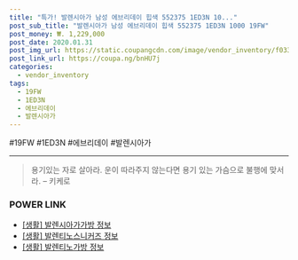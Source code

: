 ```yaml
--- 
title: "특가! 발렌시아가 남성 에브리데이 힙색 552375 1ED3N 10..." 
post_sub_title: "발렌시아가 남성 에브리데이 힙색 552375 1ED3N 1000 19FW" 
post_money: ₩. 1,229,000 
post_date: 2020.01.31 
post_img_url: https://static.coupangcdn.com/image/vendor_inventory/f033/be1a72196e23afc7b63139966da3ca60eb072baf35b3f6e6aa944f92d10d.jpg 
post_link_url: https://coupa.ng/bnHU7j 
categories: 
  - vendor_inventory 
tags: 
  - 19FW 
  - 1ED3N 
  - 에브리데이 
  - 발렌시아가 
--- 
```

  #19FW #1ED3N #에브리데이 #발렌시아가 
<hr> 

> 용기있는 자로 살아라. 운이 따라주지 않는다면 용기 있는 가슴으로 불행에 맞서라. – 키케로 


### POWER LINK

* <a href="https://blog.naver.com/fasyy4321/221763375198" target="_blank"> [생활] 발렌시아가가방 정보 </a>
* <a href="https://blog.naver.com/fasyy4321/221761925778" target="_blank"> [생활] 발렌티노스니커즈 정보 </a>
* <a href="https://blog.naver.com/santokki14/221773535332" target="_blank"> [생활] 발렌티노가방 정보 </a>
